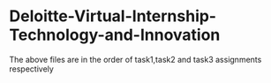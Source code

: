 # Deloitte-Virtual-Internship-Technology-and-Innovation
The above files are in the order of task1,task2 and task3 assignments respectively
